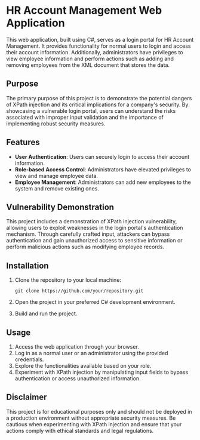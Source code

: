 # HR Account Management Web Application

This web application, built using C#, serves as a login portal for HR Account Management. It provides functionality for normal users to login and access their account information. Additionally, administrators have privileges to view employee information and perform actions such as adding and removing employees from the XML document that stores the data.

## Purpose

The primary purpose of this project is to demonstrate the potential dangers of XPath injection and its critical implications for a company's security. By showcasing a vulnerable login portal, users can understand the risks associated with improper input validation and the importance of implementing robust security measures.

## Features

- **User Authentication**: Users can securely login to access their account information.
- **Role-based Access Control**: Administrators have elevated privileges to view and manage employee data.
- **Employee Management**: Administrators can add new employees to the system and remove existing ones.

## Vulnerability Demonstration

This project includes a demonstration of XPath injection vulnerability, allowing users to exploit weaknesses in the login portal's authentication mechanism. Through carefully crafted input, attackers can bypass authentication and gain unauthorized access to sensitive information or perform malicious actions such as modifying employee records.

## Installation

1. Clone the repository to your local machine:

   ```
   git clone https://github.com/your/repository.git
   ```

2. Open the project in your preferred C# development environment.

3. Build and run the project.

## Usage

1. Access the web application through your browser.
2. Log in as a normal user or an administrator using the provided credentials.
3. Explore the functionalities available based on your role.
4. Experiment with XPath injection by manipulating input fields to bypass authentication or access unauthorized information.

## Disclaimer

This project is for educational purposes only and should not be deployed in a production environment without appropriate security measures. Be cautious when experimenting with XPath injection and ensure that your actions comply with ethical standards and legal regulations.
``` 
